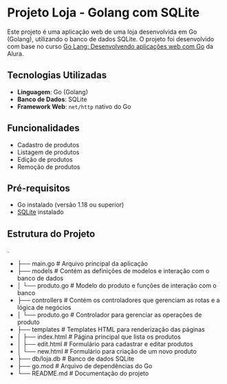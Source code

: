 # Projeto Loja - Golang com SQLite

Este projeto é uma aplicação web de uma loja desenvolvida em Go (Golang), utilizando o banco de dados SQLite. O projeto foi desenvolvido com base no curso [Go Lang: Desenvolvendo aplicações web com Go](https://cursos.alura.com.br/course/go-lang-web) da Alura.

## Tecnologias Utilizadas

- **Linguagem**: Go (Golang)
- **Banco de Dados**: SQLite
- **Framework Web**: `net/http` nativo do Go

## Funcionalidades

- Cadastro de produtos
- Listagem de produtos
- Edição de produtos
- Remoção de produtos

## Pré-requisitos

- Go instalado (versão 1.18 ou superior)
- [SQLite](https://www.sqlite.org/download.html) instalado

## Estrutura do Projeto
.
- ├── main.go            # Arquivo principal da aplicação
- ├── models             # Contém as definições de modelos e interação com o banco de dados
- │   └── produto.go     # Modelo do produto e funções de interação com o banco
- ├── controllers        # Contém os controladores que gerenciam as rotas e a lógica de negócios
- │   └── produto.go     # Controlador para gerenciar as operações de produto
- ├── templates          # Templates HTML para renderização das páginas
- │   ├── index.html     # Página principal que lista os produtos
- │   ├── edit.html      # Formulário para cadastrar e editar produtos
- │   └── new.html       # Formulário para criação de um novo produto
- ├── db/loja.db         # Banco de dados SQLite
- ├── go.mod             # Arquivo de dependências do Go
- └── README.md          # Documentação do projeto
